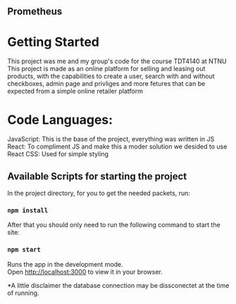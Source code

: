 ## Prometheus
# Getting Started 
This project was me and my group's code for the course TDT4140 at NTNU
This project is made as an online platform for selling and leasing out products, with the capabilities to create a user, search with and without checkboxes, admin page and privliges and more fetures that can be expected from a simple online retailer platform 

# Code Languages:
JavaScript: This is the base of the project, everything was written in JS
React: To compliment JS and make this a moder solution we desided to use React
CSS: Used for simple styling 

## Available Scripts for starting the project 

In the project directory,
for you to get the needed packets, run:
### `npm install`

After that you should only need to run the following command to start the site:
### `npm start`
Runs the app in the development mode.\
Open [http://localhost:3000](http://localhost:3000) to view it in your browser.

*A little disclaimer the database connection may be dissconectet at the time of running.


